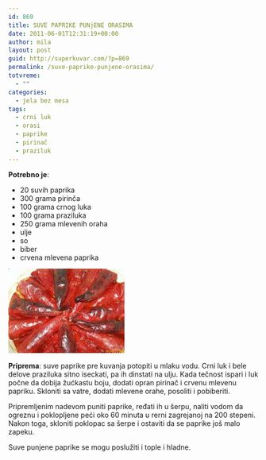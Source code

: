 ```yaml
---
id: 869
title: SUVE PAPRIKE PUNjENE ORASIMA
date: 2011-06-01T12:31:19+00:00
author: mila
layout: post
guid: http://superkuvar.com/?p=869
permalink: /suve-paprike-punjene-orasima/
totvreme:
  - ""
categories:
  - jela bez mesa
tags:
  - crni luk
  - orasi
  - paprike
  - pirinač
  - praziluk
---
```

**Potrebno je**:

  * 20 suvih paprika
  * 300 grama pirinča
  * 100 grama crnog luka
  * 100 grama praziluka
  * 250 grama mlevenih oraha
  * ulje
  * so
  * biber
  * crvena mlevena paprika

<img class="alignnone size-full wp-image-880" title="suvepaprike" src="/wp-content/uploads/2011/06/suvepaprike-e1306931465609.jpg" alt="" width="234" height="170" /> 

**Priprema**: suve paprike pre kuvanja potopiti u mlaku vodu. Crni luk i bele delove praziluka sitno iseckati, pa ih dinstati na ulju. Kada tečnost ispari i luk počne da dobija žućkastu boju, dodati opran pirinač i crvenu mlevenu papriku. Skloniti sa vatre, dodati mlevene orahe, posoliti i pobiberiti.

Pripremljenim nadevom puniti paprike, ređati ih u šerpu, naliti vodom da ogreznu i poklopljene peći oko 60 minuta u rerni zagrejanoj na 200 stepeni. Nakon toga, skloniti poklopac sa šerpe i ostaviti da se paprike još malo zapeku.

Suve punjene paprike se mogu poslužiti i tople i hladne.